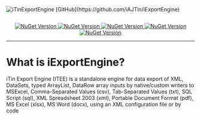 <img alt="iTinExportEngine" src="https://cdn.rawgit.com/iAJTin/iExportEngine/master/nuget/iTin.Export.png" />
[GitHub](https://github.com/iAJTin/iExportEngine)

<p align="center">
  <img alt="" src="https://img.shields.io/badge/iTin-iExportEngine-green.svg?style=flat" />
</p>

<p align="center">
  <a href="https://www.nuget.org/packages/iTin.Export.Core/">
    <img alt="NuGet Version" src="https://img.shields.io/nuget/v/iTin.Export.Core.svg" /> 
  </a>
  <a href="https://www.nuget.org/packages/iTin.Export.Writers.OpenXml.Xlsx/">
    <img alt="NuGet Version" src="https://img.shields.io/nuget/v/iTin.Export.Writers.OpenXml.Xlsx.svg" /> 
  </a>
  <a href="https://www.nuget.org/packages/iTin.Export.Writers.OpenXml.DocX/">
    <img alt="NuGet Version" src="https://img.shields.io/nuget/v/iTin.Export.Writers.OpenXml.DocX.svg" /> 
  </a>
  <a href="https://www.nuget.org/packages/iTin.Export.Writers.Adobe/">
    <img alt="NuGet Version" src="https://img.shields.io/nuget/v/iTin.Export.Writers.Adobe.svg" /> 
  </a>
  <a href="https://www.nuget.org/packages/iTin.Export.Core/">
    <img alt="NuGet Version" src="https://img.shields.io/github/license/mashape/apistatus.svg" />
  </a>
</p>

***

# What is iExportEngine?

iTin Export Engine (ITEE) is a standalone engine for data export of XML, DataSets, typed ArrayList, DataRow array inputs by native/custom writers to MSExcel, Comma-Separated Values (csv), Tab-Separated Values (txt), SQL Script (sql), XML Spreadsheet 2003 (xml), Portable Document Format (pdf), MS Excel (xlsx), MS Word (docx), using an XML configuration file or by code
